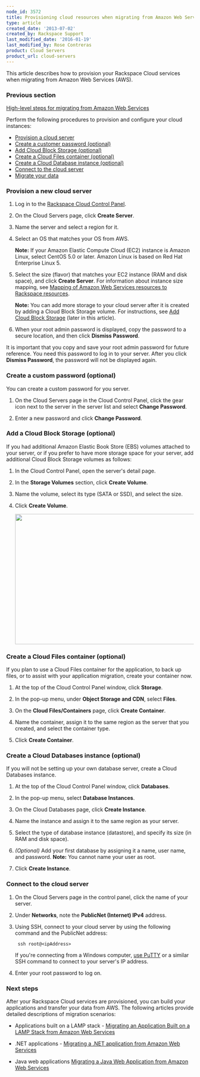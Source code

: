 ```yaml
---
node_id: 3572
title: Provisioning cloud resources when migrating from Amazon Web Services
type: article
created_date: '2013-07-02'
created_by: Rackspace Support
last_modified_date: '2016-01-19'
last_modified_by: Rose Contreras
product: Cloud Servers
product_url: cloud-servers
---
```


This article describes how to provision your Rackspace Cloud services when migrating from Amazon Web Services (AWS).

### Previous section
[High-level steps for migrating from Amazon Web Services](/how-to/high-level-steps-for-migrating-from-amazon-web-services)

Perform the following procedures to provision and configure your cloud instances:

- [Provision a cloud server](#provision)
- [Create a customer password (optional)](#root)
- [Add Cloud Block Storage (optional)](#addblock)
- [Create a Cloud Files container (optional)](#filecontainer)
- [Create a Cloud Database instance (optional)](#createinstance)
- [Connect to the cloud server](#connectserver)
- [Migrate your data](#migrate)

<a name="provision"> </a>
### Provision a new cloud server

1. Log in to the [Rackspace Cloud Control Panel](https://mycloud.rackspace.com).

2. On the Cloud Servers page, click **Create Server**.

3. Name the server and select a region for it.

4. Select an OS that matches your OS from AWS.

    **Note:** If your Amazon Elastic Compute Cloud (EC2) instance is Amazon Linux, select CentOS 5.0 or later. Amazon Linux is based on Red Hat Enterprise Linux 5.

5. Select the size (flavor) that matches your EC2 instance (RAM and disk space), and click **Create Server**.
    For information about instance size mapping, see [Mapping of Amazon Web Services resources to Rackspace resources](/how-to/mapping-of-amazon-web-services-resources-to-rackspace-resources).

	**Note:** You can add more storage to your cloud server after it is created by adding a Cloud Block Storage volume. For instructions, see [Add Cloud Block Storage](#addblock) (later in this article).
6. When your root admin password is displayed, copy the password to a secure location, and then click **Dismiss Password**.

<a name="root"> </a>

It is important that you copy and save your root admin password for future reference. You need this password to log in to your server. After you click **Dismiss Password**, the password will not be displayed again.

### Create a custom password (optional)

You can create a custom password for you server.

1. On the Cloud Servers page in the Cloud Control Panel, click the gear icon next to the server in the server list and select **Change Password**.

2. Enter a new password and click **Change Password**.

<a name="addblock"> </a>
### Add a Cloud Block Storage (optional)

If you had additional Amazon Elastic Book Store (EBS) volumes attached to your server, or if you prefer to have more storage space for your server, add additional Cloud Block Storage volumes as follows:</p>

1. In the Cloud Control Panel, open the server's detail page.

2. In the **Storage Volumes** section, click **Create Volume**.

3. Name the volume, select its type (SATA or SSD), and select the size.

4. Click **Create Volume**.

    <img alt="" height="349" src="https://8026b2e3760e2433679c-fffceaebb8c6ee053c935e8915a3fbe7.ssl.cf2.rackcdn.com/field/image/Step%201-3.png" width="543" />

<a name="filecontainer"> </a>
### Create a Cloud Files container (optional)

If you plan to use a Cloud Files container for the application, to back up files, or to assist with your application migration, create your container now.

1. At the top of the Cloud Control Panel window, click **Storage**.

2. In the pop-up menu, under **Object Storage and CDN**, select **Files**.

3. On the **Cloud Files/Containers** page, click **Create Container**.

4. Name the container, assign it to the same region as the server that you created, and select the container type.

5. Click **Create Container**.


<a name="createinstance"> </a>
### Create a Cloud Databases instance (optional)

If you will not be setting up your own database server, create a Cloud Databases instance.

1. At the top of the Cloud Control Panel window, click **Databases**.

2. In the pop-up menu, select **Database Instances**.

3. On the Cloud Databases page, click **Create Instance**.

4. Name the instance and assign it to the same region as your server.

5. Select the type of database instance (datastore), and specify its size (in RAM and disk space).

6. *(Optional)* Add your first database by assigning it a name, user name, and password.
    **Note:** You cannot name your user as root.

7. Click **Create Instance**.

<a name="connectserver"> </a>
### Connect to the cloud server

1. On the Cloud Servers page in the control panel, click the name of your server.

2. Under **Networks**, note the <strong>PublicNet (Internet) IPv4</strong> address.

3. Using SSH, connect to your cloud server by using the following command and the PublicNet address:

        ssh root@<ipAddress>

    If you're connecting from a Windows computer, [use PuTTY](/how-to/connecting-to-linux-from-windows-by-using-putty) or a similar SSH command to connect to your server's IP address.

4. Enter your root password to log on.

<a name="migrate"> </a>
### Next steps

After your Rackspace Cloud services are provisioned, you can build your applications and transfer your data from AWS. The following articles provide detailed descriptions of migration scenarios:

- Applications built on a LAMP stack - [Migrating an Application Built on a LAMP Stack from Amazon Web Services](/how-to/migrating-an-application-built-on-a-lamp-stack-from-amazon-web-services)

- .NET applications - [Migrating a .NET application from Amazon Web Services](/how-to/migrating-a-net-application-from-amazon-web-services)

- Java web applications [Migrating a Java Web Application from Amazon Web Services](/how-to/migrating-a-java-web-application-from-amazon-web-services)
